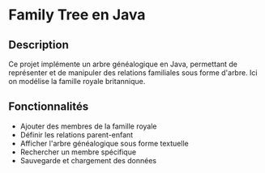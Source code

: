 # Family Tree en Java

## Description
Ce projet implémente un arbre généalogique en Java, permettant de représenter et de manipuler des relations familiales sous forme d'arbre. 
Ici on modélise la famille royale britannique.

## Fonctionnalités
- Ajouter des membres de la famille royale
- Définir les relations parent-enfant
- Afficher l'arbre généalogique sous forme textuelle
- Rechercher un membre spécifique
- Sauvegarde et chargement des données
